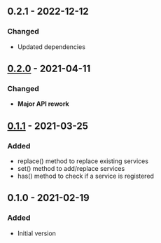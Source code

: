 ## 0.2.1 - 2022-12-12
### Changed
- Updated dependencies

## [0.2.0] - 2021-04-11
### Changed
- **Major API rework**

## [0.1.1] - 2021-03-25
### Added
- replace() method to replace existing services
- set() method to add/replace services
- has() method to check if a service is registered

## 0.1.0 - 2021-02-19
### Added
- Initial version

[0.2.0]: https://github.com/f3ath/klizma/compare/0.1.1...0.2.0
[0.1.1]: https://github.com/f3ath/klizma/compare/0.1.0...0.1.1